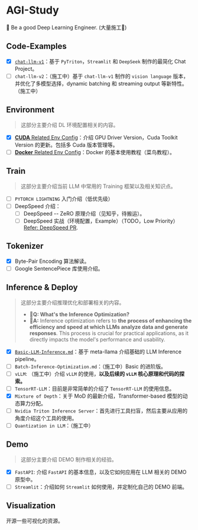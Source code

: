# AGI-Study


🎯 Be a good Deep Learning Engineer. (大量施工👷)

## Code-Examples

- [x] [`chat-llm-v1`](https://github.com/keli-wen/AGI-Study/tree/master/code-examples/chat-llm-v1)：基于 `PyTriton`，`Streamlit` 和 `DeepSeek` 制作的最简化 Chat Project。
- [ ] `chat-llm-v2`：（施工中）基于 `chat-llm-v1` 制作的 `vision language` 版本，并优化了多模型选择，dynamic batching 和 streaming output 等新特性。（施工中）

## Environment

> 这部分主要介绍 DL 环境配置相关的内容。

- [x] [**CUDA** Related Env Config](https://github.com/keli-wen/AGI-Study/blob/master/env/cuda-related/)：介绍 GPU Driver Version，Cuda Toolkit Version 的更新。包括多 Cuda 版本管理等。
- [ ] [**Docker** Related Env Config](https://github.com/keli-wen/AGI-Study/blob/master/env/docker-related/)：Docker 的基本使用教程（菜鸟教程）。

## Train

> 这部分主要介绍当前 LLM 中常用的 Training 框架以及相关知识点。

- [ ] `PYTORCH LIGHTNING` 入门介绍（低优先级）
- [ ] DeepSpeed 介绍：
  - [ ] DeepSpeed -- ZeRO 原理介绍（见知乎，待搬运）。
  - [ ] DeepSpeed 实战（环境配置，Example）（TODO，Low Priority）[Refer: DeepSpeed PR](https://github.com/microsoft/DeepSpeedExamples/pull/843).

## Tokenizer
- [x] Byte-Pair Encoding 算法解读。
- [ ] Google SentencePiece 库使用介绍。

## Inference & Deploy

> 这部分主要介绍推理优化和部署相关的内容。
>
> - **🤔Q: What's the Inference Optimization?**
> - **📖A:** Inference optimization refers to **the process of enhancing the efficiency and speed at which LLMs analyze data and generate responses**. This process is crucial for practical applications, as it directly impacts the model's performance and usability.

- [x] [`Basic-LLM-Inference.md`](https://github.com/keli-wen/AGI-Study/blob/master/inference/Basic-LLM-Inference.md)：基于 meta-llama 介绍基础的 LLM Inference pipeline。
- [ ] `Batch-Inference-Optimization.md`：（施工中）Basic 的进阶版。
- [ ] `vLLM`: （施工中）介绍 `vLLM` 的使用，**以及后续的 `vLLM` 核心原理和代码的探索。**
- [ ] `TensorRT-LLM`：目前是非常简单的介绍了 `TensorRT-LLM` 的使用信息。
- [x] `Mixture of Depth`：关于 MoD 的最新介绍，Transformer-based 模型的动态算力分配。
- [ ] `Nvidia Triton Inference Server`：首先进行工具扫盲，然后主要从应用的角度介绍这个工具的使用。
- [ ] `Quantization in LLM`：（施工中） 

## Demo

> 这部分主要介绍 DEMO 制作相关的经验。

- [x] `FastAPI`: 介绍 `FastAPI` 的基本信息，以及它如何应用在 LLM 相关的 DEMO 原型中。
- [ ] `Streamlit`：介绍如何 `Streamlit` 如何使用，并定制化自己的 DEMO 前端。

## Visualization

开源一些可视化的资源。
